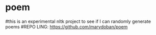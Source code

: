 # poem
#this is an experimental nltk project to see if I can randomly generate poems
#REPO LING: https://github.com/marydoban/poem
